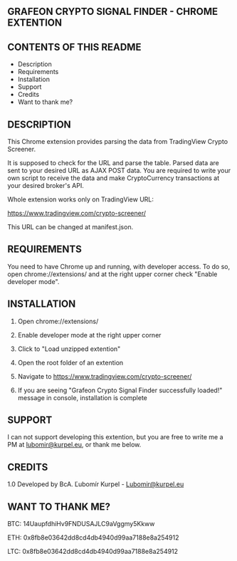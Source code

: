 GRAFEON CRYPTO SIGNAL FINDER - CHROME EXTENTION
---------------------------

CONTENTS OF THIS README
-----------------------

   * Description
   * Requirements
   * Installation
   * Support
   * Credits
   * Want to thank me?

DESCRIPTION
-----------

This Chrome extension provides parsing the data from TradingView Crypto Screener.

It is supposed to check for the URL and parse the table.
Parsed data are sent to your desired URL as AJAX POST data.
You are required to write your own script to receive the data
and make CryptoCurrency transactions at your desired broker's API.

Whole extension works only on TradingView URL: 

https://www.tradingview.com/crypto-screener/

This URL can be changed at manifest.json.


REQUIREMENTS
------------

You need to have Chrome up and running, with developer access.
To do so, open chrome://extensions/ and at the right upper corner check "Enable developer mode".


INSTALLATION
------------

1. Open chrome://extensions/

2. Enable developer mode at the right upper corner

3. Click to "Load unzipped extention"

4. Open the root folder of an extention

5. Navigate to https://www.tradingview.com/crypto-screener/

6. If you are seeing "Grafeon Crypto Signal Finder successfully loaded!" message in console, installation is complete


SUPPORT
-------

I can not support developing this extention, but you are free to write me a PM at lubomir@kurpel.eu, or thank me below.

CREDITS
-------

1.0 Developed by BcA. Ľubomír Kurpel - Lubomir@kurpel.eu


WANT TO THANK ME?
-----------------

BTC: 14UaupfdhiHv9FNDUSAJLC9aVggmy5Kkww

ETH: 0x8fb8e03642dd8cd4db4940d99aa7188e8a254912

LTC: 0x8fb8e03642dd8cd4db4940d99aa7188e8a254912
